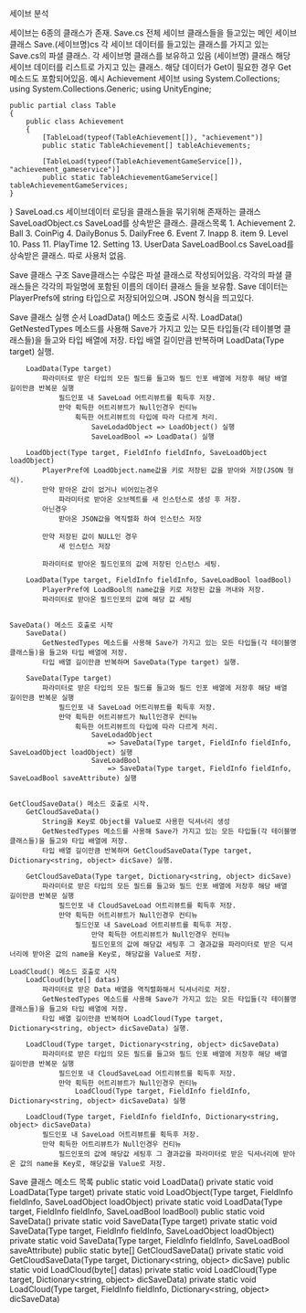 세이브 분석

세이브는 6종의 클래스가 존재.
    Save.cs
        전체 세이브 클래스들을 들고있는 메인 세이브 클래스
    Save.(세이브명)cs
        각 세이브 데이터를 들고있는 클래스를 가지고 있는 Save.cs의 파셜 클래스.
        각 세이브명 클래스를 보유하고 있음
        (세이브명) 클래스
            해당 세이브 데이터를 리스트로 가지고 있는 클래스.
            해당 데이터가 Get이 필요한 경우 Get메소드도 포함되어있음.
예시
    Achievement 세이브
    using System.Collections;
    using System.Collections.Generic;
    using UnityEngine;
    
    public partial class Table
    {
        public class Achievement
        {
            [TableLoad(typeof(TableAchievement[]), "achievement")]
            public static TableAchievement[] tableAchievements;

            [TableLoad(typeof(TableAchievementGameService[]), "achievement_gameservice")]
            public static TableAchievementGameService[] tableAchievementGameServices;
    }
}
    SaveLoad.cs
        세이브데이터 로딩을 클래스들을 묶기위해 존재하는 클래스
    SaveLoadObject.cs
        SaveLoad를 상속받은 클래스.
            클래스목록
                1. Achievement
                2. Ball
                3. CoinPig
                4. DailyBonus
                5. DailyFree
                6. Event
                7. Inapp
                8. item
                9. Level
                10. Pass
                11. PlayTime
                12. Setting
                13. UserData
    SaveLoadBool.cs
        SaveLoad를 상속받은 클래스.
        따로 사용처 없음.

Save 클래스 구조
    Save클래스는 수많은 파셜 클래스로 작성되어있음.
    각각의 파셜 클래스들은 각각의 파일명에 포함된 이름의 데이터 클래스 들을 보유함.
    Save 데이터는 PlayerPrefs에 string 타입으로 저장되어있으며. JSON 형식을 띄고있다.

Save 클래스 실행 순서
    LoadData() 메소드 호출로 시작.
        LoadData()
            GetNestedTypes 메소드를 사용해 Save가 가지고 있는 모든 타입들(각 테이블명 클래스들)을 들고와 타입 배열에 저장.
            타입 배열 길이만큼 반복하며 LoadData(Type target) 실행.

        LoadData(Type target)
            파라미터로 받은 타입의 모든 필드를 들고와 필드 인포 배열에 저장후 해당 배열 길이만큼 반복문 실행
                필드인포 내 SaveLoad 어트리뷰트를 획득후 저장.
                만약 획득한 어트리뷰트가 Null인경우 컨티뉴
                    획득한 어트리뷰트의 타입에 따라 다르게 처리.
                        SaveLodadObject => LoadObject() 실행
                        SaveLoadBool => LoadData() 실행
    
        LoadObject(Type target, FieldInfo fieldInfo, SaveLoadObject loadObject)
            PlayerPref에 LoadObject.name값을 키로 저장된 값을 받아와 저장(JSON 형식).
            만약 받아온 값이 없거나 비어있는경우
                파라미터로 받아온 오브젝트를 새 인스턴스로 생성 후 저장.
            아닌경우
                받아온 JSON값을 역직렬화 하여 인스턴스 저장

            만약 저장된 값이 NULL인 경우
                새 인스턴스 저장

            파라미터로 받아온 필드인포의 값에 저장된 인스턴스 세팅.

        LoadData(Type target, FieldInfo fieldInfo, SaveLoadBool loadBool)
            PlayerPref에 LoadBool의 name값을 키로 저장된 값을 꺼내와 저장.
            파라미터로 받아온 필드인포의 값에 해당 값 세팅
            

    SaveData() 메소드 호출로 시작
        SaveData()
            GetNestedTypes 메소드를 사용해 Save가 가지고 있는 모든 타입들(각 테이블명 클래스들)을 들고와 타입 배열에 저장.
            타입 배열 길이만큼 반복하며 SaveData(Type target) 실행.

        SaveData(Type target)
            파라미터로 받은 타입의 모든 필드를 들고와 필드 인포 배열에 저장후 해당 배열 길이만큼 반복문 실행
                필드인포 내 SaveLoad 어트리뷰트를 획득후 저장.
                만약 획득한 어트리뷰트가 Null인경우 컨티뉴
                    획득한 어트리뷰트의 타입에 따라 다르게 처리.
                        SaveLodadObject
                            => SaveData(Type target, FieldInfo fieldInfo, SaveLoadObject loadObject) 실행
                        SaveLoadBool
                            => SaveData(Type target, FieldInfo fieldInfo, SaveLoadBool saveAttribute) 실행

    
    GetCloudSaveData() 메소드 호출로 시작.
        GetCloudSaveData()
            String을 Key로 Object를 Value로 사용한 딕셔너리 생성
            GetNestedTypes 메소드를 사용해 Save가 가지고 있는 모든 타입들(각 테이블명 클래스들)을 들고와 타입 배열에 저장.
            타입 배열 길이만큼 반복하며 GetCloudSaveData(Type target, Dictionary<string, object> dicSave) 실행.

        GetCloudSaveData(Type target, Dictionary<string, object> dicSave)
            파라미터로 받은 타입의 모든 필드를 들고와 필드 인포 배열에 저장후 해당 배열 길이만큼 반복문 실행
                필드인포 내 CloudSaveLoad 어트리뷰트를 획득후 저장.
                만약 획득한 어트리뷰트가 Null인경우 컨티뉴
                    필드인포 내 SaveLoad 어트리뷰트를 획득후 저장.
                        만약 획득한 어트리뷰트가 Null인경우 컨티뉴
                        필드인포의 값에 해당값 세팅후 그 결과값을 파라미터로 받은 딕셔너리에 받아온 값의 name을 Key로, 해당값을 Value로 저장. 
        
    LoadCloud() 메소드 호출로 시작
        LoadCloud(byte[] datas)
            파라미터로 받은 Data 배열을 역직렬화해서 딕셔너리로 저장.
            GetNestedTypes 메소드를 사용해 Save가 가지고 있는 모든 타입들(각 테이블명 클래스들)을 들고와 타입 배열에 저장.
            타입 배열 길이만큼 반복하며 LoadCloud(Type target, Dictionary<string, object> dicSaveData) 실행.
        
        LoadCloud(Type target, Dictionary<string, object> dicSaveData)
            파라미터로 받은 타입의 모든 필드를 들고와 필드 인포 배열에 저장후 해당 배열 길이만큼 반복문 실행
                필드인포 내 CloudSaveLoad 어트리뷰트를 획득후 저장.
                만약 획득한 어트리뷰트가 Null인경우 컨티뉴
                    LoadCloud(Type target, FieldInfo fieldInfo, Dictionary<string, object> dicSaveData) 실행
                    
        LoadCloud(Type target, FieldInfo fieldInfo, Dictionary<string, object> dicSaveData)
            필드인포 내 SaveLoad 어트리뷰트를 획득후 저장.
            만약 획득한 어트리뷰트가 Null인경우 컨티뉴
                필드인포의 값에 해당값 세팅후 그 결과값을 파라미터로 받은 딕셔너리에 받아온 값의 name을 Key로, 해당값을 Value로 저장. 

    

Save 클래스 메소드 목록
    public static void LoadData()
    private static void LoadData(Type target)
    private static void LoadObject(Type target, FieldInfo fieldInfo, SaveLoadObject loadObject)
    private static void LoadData(Type target, FieldInfo fieldInfo, SaveLoadBool loadBool)
    public static void SaveData()
    private static void SaveData(Type target)
    private static void SaveData(Type target, FieldInfo fieldInfo, SaveLoadObject loadObject)
    private static void SaveData(Type target, FieldInfo fieldInfo, SaveLoadBool saveAttribute)
    public static byte[] GetCloudSaveData()
    private static void GetCloudSaveData(Type target, Dictionary<string, object> dicSave)
    public static void LoadCloud(byte[] datas)
    private static void LoadCloud(Type target, Dictionary<string, object> dicSaveData)
    private static void LoadCloud(Type target, FieldInfo fieldInfo, Dictionary<string, object> dicSaveData)
    